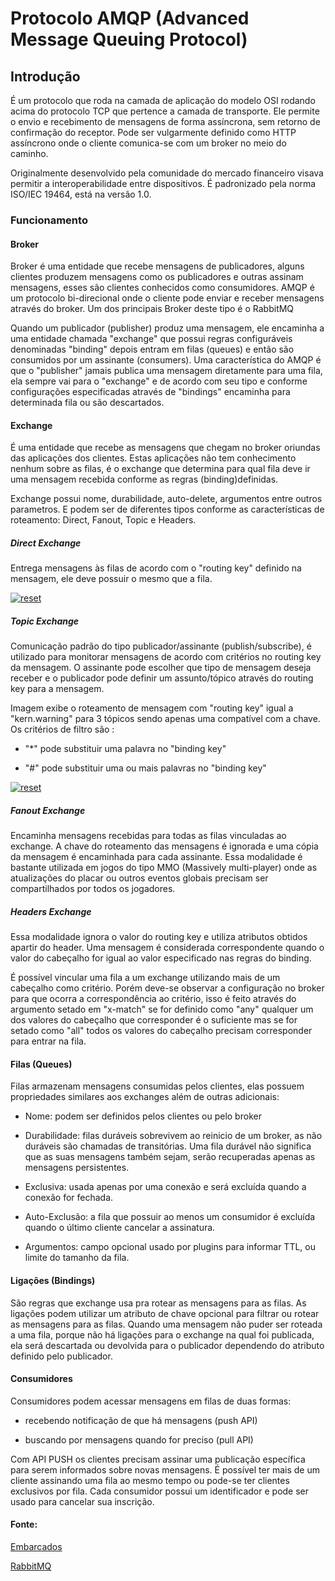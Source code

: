 # Protocolo AMQP (Advanced Message Queuing Protocol)

## Introdução

É um protocolo que roda na camada de aplicação do modelo OSI rodando acima do protocolo TCP que pertence a camada de transporte. Ele permite o envio e recebimento de mensagens de forma assíncrona, sem retorno de confirmação do receptor. Pode ser vulgarmente definido como HTTP assíncrono onde o cliente comunica-se com um broker no meio do caminho.

Originalmente desenvolvido pela comunidade do mercado financeiro visava permitir a interoperabilidade entre dispositivos. É padronizado pela norma ISO/IEC 19464, está na versão 1.0.

### Funcionamento

#### Broker


Broker é uma entidade que recebe mensagens de publicadores, alguns clientes produzem mensagens como os publicadores e outras assinam mensagens, esses são clientes conhecidos como consumidores. AMQP é um protocolo bi-direcional onde o cliente pode enviar e receber mensagens através do broker. Um dos principais Broker deste tipo é o RabbitMQ



Quando um publicador (publisher) produz uma mensagem, ele encaminha a uma entidade chamada "exchange" que possui regras configuráveis denominadas "binding" depois entram em filas (queues) e então são consumidos por um assinante (consumers). Uma característica do AMQP é que o "publisher" jamais publica uma mensagem diretamente para uma fila, ela sempre vai para o "exchange" e de acordo com seu tipo e conforme configurações especificadas através de "bindings" encaminha para determinada fila ou são descartados.



#### Exchange


É uma entidade que recebe as mensagens que chegam no broker oriundas das aplicações dos clientes. Estas aplicações não tem conhecimento nenhum sobre as filas, é o exchange que determina para qual fila deve ir uma mensagem recebida conforme as regras (binding)definidas.




Exchange possui nome, durabilidade, auto-delete, argumentos entre outros parametros. E podem ser de diferentes tipos conforme as características de roteamento: Direct, Fanout, Topic e Headers.  


##### Direct Exchange


Entrega mensagens às filas de acordo com o "routing key" definido na mensagem, ele deve possuir o mesmo que a fila.



<a target="_blank" rel="noopener noreferrer" href="https://user-images.githubusercontent.com/22710963/77130121-66e02d00-6a35-11ea-9766-4b5b7d5f056b.png">
  <img src="https://user-images.githubusercontent.com/22710963/77130121-66e02d00-6a35-11ea-9766-4b5b7d5f056b.png" alt="reset" style="max-width:100%;"></a> 



##### Topic Exchange 

Comunicação padrão do tipo publicador/assinante (publish/subscribe), é utilizado para monitorar mensagens de acordo com critérios no routing key da mensagem. O assinante pode escolher que tipo de mensagem deseja receber e o publicador pode definir um assunto/tópico através do routing key para a mensagem.
 


Imagem exibe o roteamento de mensagem com "routing key" igual a "kern.warning" para 3 tópicos sendo apenas uma compatível com a chave. Os critérios de filtro são :

- "*" pode substituir uma palavra no "binding key"

- "#" pode substituir uma ou mais palavras no "binding key"

<a target="_blank" rel="noopener noreferrer" href="https://user-images.githubusercontent.com/22710963/77130549-2a153580-6a37-11ea-9904-6bcec6684e38.png">
  <img src="https://user-images.githubusercontent.com/22710963/77130549-2a153580-6a37-11ea-9904-6bcec6684e38.png" alt="reset" style="max-width:100%;"></a> 

##### Fanout Exchange

Encaminha mensagens recebidas para todas as filas vinculadas ao exchange. A chave do roteamento das mensagens é ignorada e uma cópia da mensagem é encaminhada para cada assinante. 
Essa modalidade é bastante utilizada em jogos do tipo MMO (Massively multi-player) onde as atualizações do placar ou outros eventos globais precisam ser compartilhados por todos os jogadores.


##### Headers Exchange

Essa modalidade ignora o valor do routing key e utiliza atributos obtidos apartir do header. Uma mensagem é considerada correspondente quando o valor do cabeçalho for igual ao valor especificado nas regras do binding.


É possível vincular uma fila a um exchange utilizando mais de um cabeçalho como critério. Porém deve-se observar a configuração no broker para que ocorra a correspondência ao critério, isso é feito através do argumento setado em "x-match" se for definido como "any" qualquer um dos valores do cabeçalho que corresponder é o suficiente mas se for setado como "all" todos os valores do cabeçalho precisam corresponder para entrar na fila.


#### Filas (Queues)


Filas armazenam mensagens consumidas pelos clientes, elas possuem propriedades similares aos exchanges além de outras adicionais:

- Nome: podem ser definidos pelos clientes ou pelo broker

- Durabilidade: filas duráveis sobrevivem ao reinicio de um broker, as não duráveis são chamadas de transitórias. Uma fila durável não significa que as suas mensagens também sejam, serão recuperadas apenas as mensagens persistentes.

- Exclusiva: usada apenas por uma conexão e será excluída quando a conexão for fechada.

- Auto-Exclusão: a fila que possuir ao menos um consumidor é excluída quando o último cliente cancelar a assinatura.

- Argumentos: campo opcional usado por plugins para informar TTL, ou limite do tamanho da fila.



#### Ligações (Bindings)


São regras que exchange usa pra rotear as mensagens para as filas. As ligações podem utilizar um atributo de chave opcional para filtrar ou rotear as mensagens para as filas.
Quando uma mensagem não puder ser roteada a uma fila, porque não há ligações para o exchange na qual foi publicada, ela será descartada ou devolvida para o publicador dependendo do atributo definido pelo publicador.


#### Consumidores


Consumidores podem acessar mensagens em filas de duas formas: 

- recebendo notificação de que há mensagens (push API)

- buscando por mensagens quando for preciso (pull API)



Com API PUSH os clientes precisam assinar uma publicação específica para serem informados sobre novas mensagens. É possível ter mais de um cliente assinando uma fila ao mesmo tempo ou pode-se ter clientes exclusivos por fila. Cada consumidor possui um identificador e pode ser usado para cancelar sua inscrição.


#### Fonte:

[Embarcados](https://www.embarcados.com.br/amqp-protocolo-de-comunicacao-para-iot)

[RabbitMQ](https://www.rabbitmq.com/tutorials/amqp-concepts.html)
